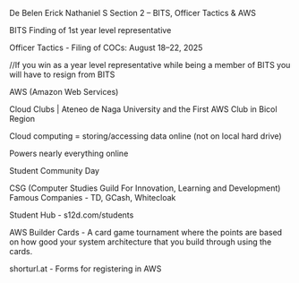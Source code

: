 De Belen Erick Nathaniel S
Section 2 – BITS, Officer Tactics & AWS

BITS
Finding of 1st year level representative

Officer Tactics - Filing of COCs: August 18–22, 2025

//If you win as a year level representative while being a member of BITS you will have to resign from BITS 

AWS (Amazon Web Services)

Cloud Clubs | Ateneo de Naga University and the First AWS Club in Bicol Region

Cloud computing = storing/accessing data online (not on local hard drive)

Powers nearly everything online

Student Community Day 

CSG (Computer Studies Guild For Innovation, Learning and Development)
Famous Companies - TD, GCash, Whitecloak

Student Hub - s12d.com/students

AWS Builder Cards - A card game tournament where the points are based on how good your system architecture that you build through using the cards.

shorturl.at - Forms for registering in AWS
